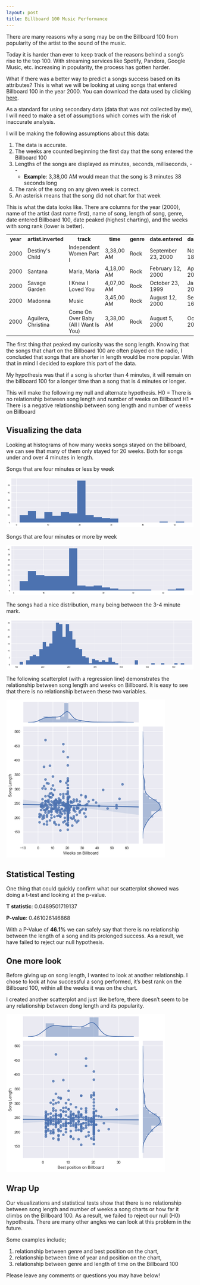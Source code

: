 ```yaml
---
layout: post
title: Billboard 100 Music Performance
---
```


There are many reasons why a song may be on the Billboard 100 from popularity of the artist to the sound of the music.


Today it is harder than ever to keep track of the reasons behind a song’s rise to the top 100. With streaming services like Spotify, Pandora, Google Music, etc. increasing in popularity, the process has gotten harder. 


What if there was a better way to predict a songs success based on its attributes? This is what we will be looking at using songs that entered Billboard 100 in the year 2000. You can download the data used by clicking [here](/files/billboard.csv).


As a standard for using secondary data (data that was not collected by me), I will need to make a set of assumptions which comes with the risk of inaccurate analysis.


I will be making the following assumptions about this data:
1. The data is accurate.
2. The weeks are counted beginning the first day that the song entered the Billboard 100
3. Lengths of the songs are displayed as minutes, seconds, milliseconds, -- 
   * __Example__: 3,38,00 AM would mean that the song is 3 minutes 38 seconds long
4. The rank of the song on any given week is correct.
5. An asterisk means that the song did not chart for that week


This is what the data looks like. There are columns for the year (2000), name of the artist (last name first), name of song, length of song, genre, date entered Billboard 100, date peaked (highest charting), and the weeks with song rank (lower is better).

<table>
  <tr>
    <th>year</th>
    <th>artist.inverted</th>
    <th>track</th>
    <th>time</th>
    <th>genre</th>
    <th>date.entered</th>
    <th>date.peaked</th>
    <th>x1st.week</th>
    <th>x2nd.week</th>
    <th>x3rd.week</th>
    <th>...</th>
    <th>x75th.week</th>
    <th>x76th.week</th>
  </tr>
  <tr>
    <td>2000</td>
    <td>Destiny's Child</td>
    <td>Independent Women Part I</td>
    <td>3,38,00 AM</td>
    <td>Rock</td>
    <td>September 23, 2000</td>
    <td>November 18, 2000</td>
    <td>78</td>
    <td>63</td>
    <td>49</td>
    <td>...</td>
    <td>***********************</td>
    <td>*********************</td>
  </tr>
  <tr>
    <td>2000</td>
    <td>Santana</td>
    <td>Maria, Maria</td>
    <td>4,18,00 AM</td>
    <td>Rock</td>
    <td>February 12, 2000</td>
    <td>April 8, 2000</td>
    <td>15</td>
    <td>8</td>
    <td>6</td>
    <td>...</td>
    <td>*******************</td>
    <td>*****************</td>
  </tr>
  <tr>
    <td>2000</td>
    <td>Savage Garden</td>
    <td>I Knew I Loved You</td>
    <td>4,07,00 AM</td>
    <td>Rock</td>
    <td>October 23, 1999</td>
    <td>January 29, 2000</td>
    <td>71</td>
    <td>48</td>
    <td>43</td>
    <td>...</td>
    <td>***************</td>
    <td>*************</td>
  </tr>
  <tr>
    <td>2000</td>
    <td>Madonna</td>
    <td>Music</td>
    <td>3,45,00 AM</td>
    <td>Rock</td>
    <td>August 12, 2000</td>
    <td>September 16, 2000</td>
    <td>41</td>
    <td>23</td>
    <td>18</td>
    <td>...</td>
    <td>***********</td>
    <td>*********</td>
  </tr>
  <tr>
    <td>2000</td>
    <td>Aguilera, Christina</td>
    <td>Come On Over Baby (All I Want Is You)</td>
    <td>3,38,00 AM</td>
    <td>Rock</td>
    <td>August 5, 2000</td>
    <td>October 14, 2000</td>
    <td>57</td>
    <td>47</td>
    <td>45</td>
    <td>...</td>
    <td>*****</td>
    <td>***</td>
  </tr>
</table> 

The first thing that peaked my curiosity was the song length. Knowing that the songs that chart on the Billboard 100 are often played on the radio, I concluded that songs that are shorter in length would be more popular. With that in mind I decided to explore this part of the data.


My hypothesis was that if a song is shorter than 4 minutes, it will remain on the billboard 100 for a longer time than a song that is 4 minutes or longer.


This will make the following my null and alternate hypothesis.
H0 = There is no relationship between song length and number of weeks on Billboard
H1 = There is a negative relationship between song length and number of weeks on Billboard

## Visualizing the data

Looking at histograms of how many weeks songs stayed on the billboard, we can see that many of them only stayed for 20 weeks. Both for songs under and over 4 minutes in length.


Songs that are four minutes or less by week

![four_less](/images/song_four_min_less_by_week.png)


Songs that are four minutes or more by week

![four_more](/images/song_four_min_more_by_week.png)


The songs had a nice distribution, many being between the 3-4 minute mark.

![songs_week](/images/all_songs.png)


The following scatterplot (with a regression line) demonstrates the relationship between song length and weeks on Billboard. It is easy to see that there is no relationship between these two variables.

![songs_week](/images/song_len_weeks_scatter.png)


## Statistical Testing


One thing that could quickly confirm what our scatterplot showed was doing a t-test and looking at the p-value.


__T statistic__: 0.0489501719137

__P-value__: 0.461026146868


With a P-Value of __46.1%__ we can safely say that there is no relationship between the length of a song and its prolonged success. As a result, we have failed to reject our null hypothesis.


## One more look


Before giving up on song length, I wanted to look at another relationship. I chose to look at how successful a song performed, it’s best rank on the Billboard 100, within all the weeks it was on the chart.


I created another scatterplot and just like before, there doesn’t seem to be any relationship between dong length and its popularity.

![songs_week](/images/song_length_position.png)


## Wrap Up


Our visualizations and statistical tests show that there is no relationship between song length and number of weeks a song charts or how far it climbs on the Billboard 100. As a result, we failed to reject our null (H0) hypothesis.
There are many other angles we can look at this problem in the future. 


Some examples include;
1. relationship between genre and best position on the chart,
2. relationship between time of year and position on the chart,
3. relationship between genre and length of time on the Billboard 100


Please leave any comments or questions you may have below!

